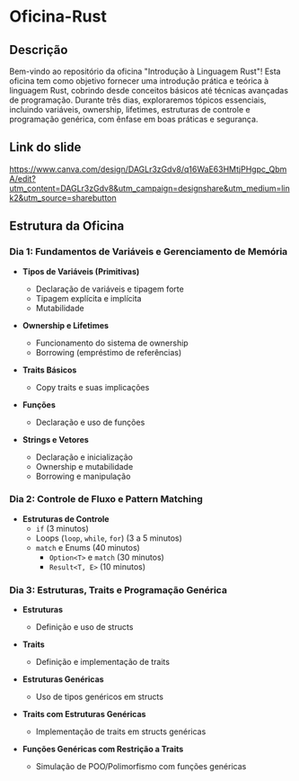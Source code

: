 # Oficina-Rust

## Descrição

Bem-vindo ao repositório da oficina "Introdução à Linguagem Rust"! Esta oficina tem como objetivo fornecer uma introdução prática e teórica à linguagem Rust, cobrindo desde conceitos básicos até técnicas avançadas de programação. Durante três dias, exploraremos tópicos essenciais, incluindo variáveis, ownership, lifetimes, estruturas de controle e programação genérica, com ênfase em boas práticas e segurança.
## Link do slide
https://www.canva.com/design/DAGLr3zGdv8/q16WaE63HMtjPHgpc_QbmA/edit?utm_content=DAGLr3zGdv8&utm_campaign=designshare&utm_medium=link2&utm_source=sharebutton

## Estrutura da Oficina

### Dia 1: Fundamentos de Variáveis e Gerenciamento de Memória

- **Tipos de Variáveis (Primitivas)**
  - Declaração de variáveis e tipagem forte
  - Tipagem explícita e implícita
  - Mutabilidade

- **Ownership e Lifetimes**
  - Funcionamento do sistema de ownership
  - Borrowing (empréstimo de referências)

- **Traits Básicos**
  - Copy traits e suas implicações

- **Funções**
  - Declaração e uso de funções

- **Strings e Vetores**
  - Declaração e inicialização
  - Ownership e mutabilidade
  - Borrowing e manipulação

### Dia 2: Controle de Fluxo e Pattern Matching

- **Estruturas de Controle**
  - `if` (3 minutos)
  - Loops (`loop`, `while`, `for`) (3 a 5 minutos)
  - `match` e Enums (40 minutos)
    - `Option<T>` e `match` (30 minutos)
    - `Result<T, E>` (10 minutos)

### Dia 3: Estruturas, Traits e Programação Genérica

- **Estruturas**
  - Definição e uso de structs

- **Traits**
  - Definição e implementação de traits

- **Estruturas Genéricas**
  - Uso de tipos genéricos em structs

- **Traits com Estruturas Genéricas**
  - Implementação de traits em structs genéricas

- **Funções Genéricas com Restrição a Traits**
  - Simulação de POO/Polimorfismo com funções genéricas
